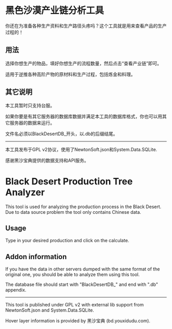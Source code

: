 # 黑色沙漠产业链分析工具

你还在为准备各种生产资料和生产路径头疼吗？这个工具就是用来查看产品的生产过程的！

## 用法

选择你想生产的物品，填好你想生产的流程数量，然后点击“查看产业链”即可。

适用于逆推各种高阶产物的原材料和生产过程，包括炼金和料理。

## 其它说明

本工具暂时只支持台服。

如果你要是有其它服务器的数据库数据并满足本工具的数据库格式，你也可以用其它服务器的数据来运行。

文件名必须以BlackDesertDB_开头，以.db的后缀结尾。

***

本工具发布于GPL v2协议，使用了NewtonSoft.json和System.Data.SQLite.

感谢黑沙宝典提供的数据支持和API服务。


# Black Desert Production Tree Analyzer

This tool is used for analyzing the production process in the Black Desert. Due to data source problem the tool only contains Chinese data.

## Usage

Type in your desired production and click on the calculate.

## Addon information

If you have the data in other servers dumped with the same format of the original one, you should be able to analyze them using this tool.

The database file should start with "BlackDesertDB_" and end with ".db" appendix.

***

This tool is published under GPL v2 with external lib support from NewtonSoft.json and System.Data.SQLite.

Hover layer information is provided by 黑沙宝典 (bd.youxidudu.com). 
